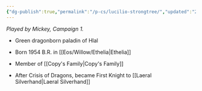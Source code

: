 ```yaml
---
{"dg-publish":true,"permalink":"/p-cs/lucilio-strongtree/","updated":"2024-12-23T13:43:04.976-05:00"}
---
```


*Played by Mickey, Campaign 1.*

- Green dragonborn paladin of Hlal
- Born 1954 B.R. in [[Eos/Willow/Ethelia\|Ethelia]]
- Member of [[Copy's Family\|Copy's Family]]

- After Crisis of Dragons, became First Knight to [[Laeral Silverhand\|Laeral Silverhand]]